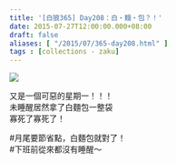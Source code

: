 ```yaml
---
title: '[白狼365] Day208：白・麵・包？！'
date: 2015-07-27T12:00:00.000+08:00
draft: false
aliases: [ "/2015/07/365-day208.html" ]
tags : [collections - zaku]
---
```


![](/images/zaku208.jpg)

又是一個可惡的星期一！！！  
未睡醒居然拿了白麵包一整袋  
寡死了寡死了！  
  
#月尾要節省點，白麵包就對了！  
#下班前從來都沒有睡醒～

